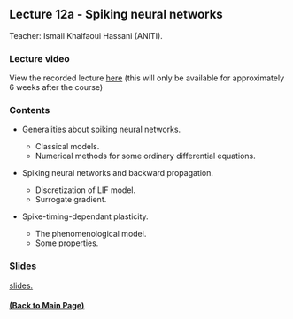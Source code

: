 ## Lecture 12a - Spiking neural networks 
Teacher: Ismail Khalfaoui Hassani (ANITI).

### Lecture video
View the recorded lecture [here](https://drive.google.com/file/d/1qMh_THQxkKuC1epVvPrQqPTbZ4fvz7gy/view?usp=sharing) (this will only be available for approximately 6 weeks after the course)

### Contents
+ Generalities about spiking neural networks. 
	+ Classical models.
	+ Numerical methods for some ordinary differential equations.
+ Spiking neural networks and backward propagation.
	+ Discretization of LIF model.
	+ Surrogate gradient.

+ Spike-timing-dependant plasticity.
	+ The phenomenological model.
	+ Some properties.

<!--- ### Practical work
+ Spiking neural networks and backward propagation.
	+ [(the link to notebook will be available soon).]( )
+ Spike-timing-dependant plasticity.
	+ [(the link to notebook will be available soon).]( ) --->
### Slides

[slides.](https://docs.google.com/presentation/d/1tUZjS8jIrcxzSCyr2DSnMojk0SglYa_CX6YS3pB1THQ/edit?usp=sharing)

#### [(Back to Main Page)](../index.md)



